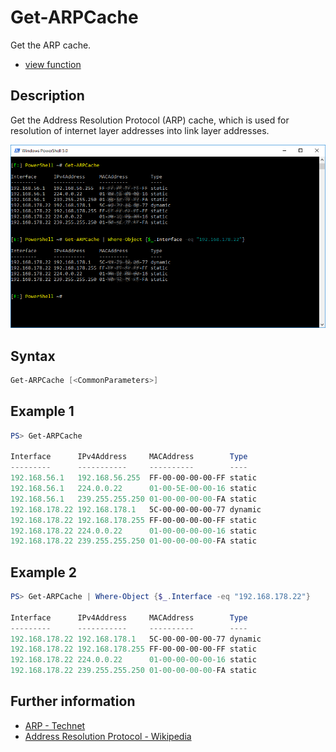 # Get-ARPCache

Get the ARP cache.

* [view function](https://github.com/BornToBeRoot/PowerShell/blob/master/Module/LazyAdmin/Functions/Get-ARPCache.ps1)

## Description

Get the Address Resolution Protocol (ARP) cache, which is used for resolution of internet layer addresses into link layer addresses.

![Screenshot](Images/Get-ARPCache.png?raw=true)

## Syntax

```powershell
Get-ARPCache [<CommonParameters>]
```

## Example 1

```powershell
PS> Get-ARPCache

Interface      IPv4Address     MACAddress        Type
---------      -----------     ----------        ----
192.168.56.1   192.168.56.255  FF-00-00-00-00-FF static
192.168.56.1   224.0.0.22      01-00-5E-00-00-16 static
192.168.56.1   239.255.255.250 01-00-00-00-00-FA static
192.168.178.22 192.168.178.1   5C-00-00-00-00-77 dynamic
192.168.178.22 192.168.178.255 FF-00-00-00-00-FF static
192.168.178.22 224.0.0.22      01-00-00-00-00-16 static
192.168.178.22 239.255.255.250 01-00-00-00-00-FA static
```

## Example 2

```powershell
PS> Get-ARPCache | Where-Object {$_.Interface -eq "192.168.178.22"}

Interface      IPv4Address     MACAddress        Type
---------      -----------     ----------        ----
192.168.178.22 192.168.178.1   5C-00-00-00-00-77 dynamic
192.168.178.22 192.168.178.255 FF-00-00-00-00-FF static
192.168.178.22 224.0.0.22      01-00-00-00-00-16 static
192.168.178.22 239.255.255.250 01-00-00-00-00-FA static
```

## Further information

* [ARP - Technet](https://technet.microsoft.com/en-us/library/bb490864.aspx)
* [Address Resolution Protocol - Wikipedia](https://en.wikipedia.org/wiki/Address_Resolution_Protocol)